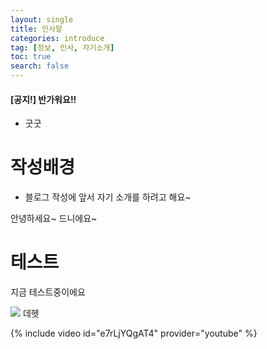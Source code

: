 ```yaml
---
layout: single
title: 인사말
categories: introduce
tag: [정보, 인사, 자기소개]
toc: true
search: false
---
```

<div class = "notice--info">
<h4>[공지!] 반가워요!! </h4>
<ul>
    <li> 굿굿 </li>
</ul>
</div>


# 작성배경
- 블로그 작성에 앞서 자기 소개를 하려고 해요~

안녕하세요~ 드니에요~


# 테스트
지금 테스트중이에요

![](../../images/2023-02-26-23-28-21.png)
데헷

{% include video id="e7rLjYQgAT4" provider="youtube" %}